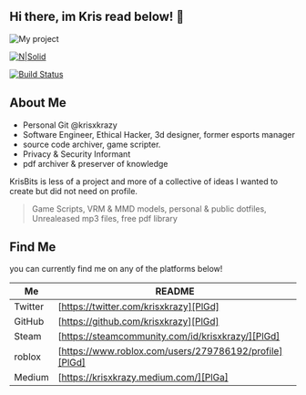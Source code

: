 ## Hi there, im Kris read below! 👋
![My project](https://user-images.githubusercontent.com/75515498/153982839-f8c11b28-57a0-4017-bc95-87915a5ff9ae.png)

[![N|Solid](https://cldup.com/dTxpPi9lDf.thumb.png)](https://nodesource.com/products/nsolid)

[![Build Status](https://travis-ci.org/joemccann/dillinger.svg?branch=master)](https://travis-ci.org/joemccann/dillinger)

## About Me

- Personal Git @krisxkrazy
- Software Engineer, Ethical Hacker, 3d designer, former esports manager
- source code archiver, game scripter.
- Privacy & Security Informant 
- pdf archiver & preserver of knowledge 

KrisBits is less of a project and more of a collective of ideas I wanted to create
but did not need on profile.

> Game Scripts,
> VRM & MMD models,
> personal & public dotfiles,
> Unrealeased mp3 files,
> free pdf library

## Find Me

you can currently find me on any of the platforms below!

| Me | README |
| ------ | ------ |
| Twitter | [https://twitter.com/krisxkrazy][PlGd] |
| GitHub | [https://github.com/krisxkrazy][PlGd] |
| Steam | [https://steamcommunity.com/id/krisxkrazy/][PlGd] |
| roblox| [https://www.roblox.com/users/279786192/profile][PlGd] |
| Medium | [https://krisxkrazy.medium.com/][PlGa] |
